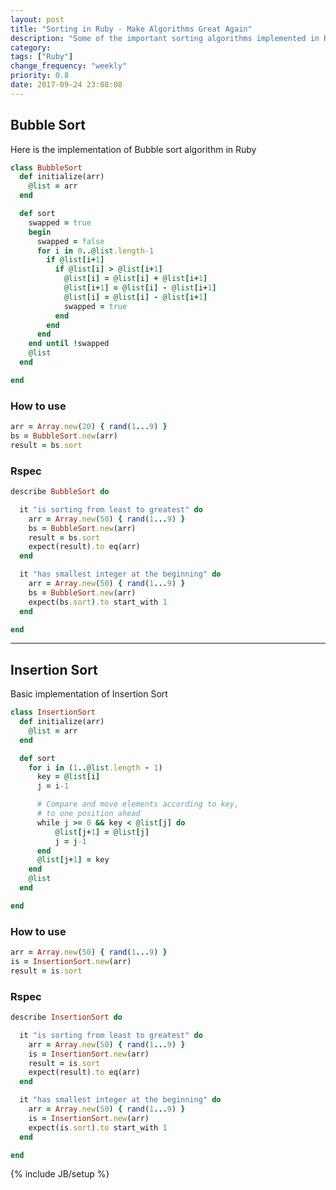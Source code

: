 ```yaml
---
layout: post
title: "Sorting in Ruby - Make Algorithms Great Again"
description: "Some of the important sorting algorithms implemented in Ruby"
category:
tags: ["Ruby"]
change_frequency: "weekly"
priority: 0.8
date: 2017-09-24 23:08:08
---
```


## Bubble Sort

Here is the implementation of Bubble sort algorithm in Ruby

```ruby
class BubbleSort
  def initialize(arr)
    @list = arr
  end

  def sort
    swapped = true
    begin
      swapped = false
      for i in 0..@list.length-1
        if @list[i+1]
          if @list[i] > @list[i+1]
            @list[i] = @list[i] + @list[i+1]
            @list[i+1] = @list[i] - @list[i+1]
            @list[i] = @list[i] - @list[i+1]
            swapped = true
          end
        end
      end
    end until !swapped
    @list
  end

end

```


### How to use

```ruby
arr = Array.new(20) { rand(1...9) }
bs = BubbleSort.new(arr)
result = bs.sort
```

### Rspec

```ruby
describe BubbleSort do

  it "is sorting from least to greatest" do
    arr = Array.new(50) { rand(1...9) }
    bs = BubbleSort.new(arr)
    result = bs.sort
    expect(result).to eq(arr)
  end

  it "has smallest integer at the beginning" do
    arr = Array.new(50) { rand(1...9) }
    bs = BubbleSort.new(arr)
    expect(bs.sort).to start_with 1
  end

end
```
------------

## Insertion Sort

Basic implementation of Insertion Sort

```ruby
class InsertionSort
  def initialize(arr)
    @list = arr
  end

  def sort
    for i in (1..@list.length - 1)
      key = @list[i]
      j = i-1

      # Compare and move elements according to key,
      # to one position ahead
      while j >= 0 && key < @list[j] do
          @list[j+1] = @list[j]
          j = j-1
      end
      @list[j+1] = key
    end
    @list
  end

end
```

### How to use

```ruby
arr = Array.new(50) { rand(1...9) }
is = InsertionSort.new(arr)
result = is.sort
```

### Rspec

```ruby
describe InsertionSort do

  it "is sorting from least to greatest" do
    arr = Array.new(50) { rand(1...9) }
    is = InsertionSort.new(arr)
    result = is.sort
    expect(result).to eq(arr)
  end

  it "has smallest integer at the beginning" do
    arr = Array.new(50) { rand(1...9) }
    is = InsertionSort.new(arr)
    expect(is.sort).to start_with 1
  end

end
```

{% include JB/setup %}
